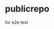 # publicrepo
for e2e test



































































































































































































































































































































































































































































































































































































































































































































































































































































































































































































































































































































































































































































































































































































































































































































































































































































































































































































































































































































































































































































































































































































































































































































































































































































































































































































































































































